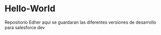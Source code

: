 # Hello-World
Repositorio Edher aqui se guardaran las diferentes versiones de desarrollo para salesforce dev
